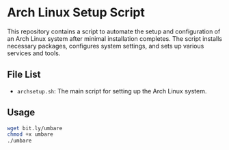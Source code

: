 # Arch Linux Setup Script

This repository contains a script to automate the setup and configuration of an Arch Linux system after minimal installation completes. The script installs necessary packages, configures system settings, and sets up various services and tools.

## File List

- `archsetup.sh`: The main script for setting up the Arch Linux system.

## Usage
```sh
wget bit.ly/umbare
chmod +x umbare
./umbare
